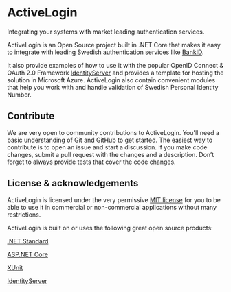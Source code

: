 # ActiveLogin 
Integrating your systems with market leading authentication services. 

ActiveLogin is an Open Source project built in .NET Core that makes it easy to integrate with leading Swedish authentication services like [BankID](https://www.bankid.com/).
 
It also provide examples of how to use it with the popular OpenID Connect & OAuth 2.0 Framework [IdentityServer](https://identityserver.io/) and provides a template for hosting the solution in Microsoft Azure.
ActiveLogin also contain convenient modules that help you work with and handle validation of Swedish Personal Identity Number.
 

## Contribute
We are very open to community contributions to ActiveLogin. You'll need a basic understanding of Git and GitHub to get started. The easiest way to contribute is to open an issue and start a discussion. If you make code changes, submit a pull request with the changes and a description. Don’t forget to always provide tests that cover the code changes. 

## License & acknowledgements
ActiveLogin is licensed under the very permissive [MIT license](https://opensource.org/licenses/MIT) for you to be able to use it in commercial or non-commercial applications without many restrictions.

ActiveLogin is built on or uses the following great open source products:

[.NET Standard](https://github.com/dotnet/standard)

[ASP.NET Core](https://github.com/aspnet/Home)

[XUnit](https://github.com/xunit/xunit)

[IdentityServer](https://github.com/IdentityServer/)

